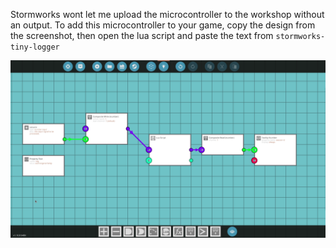 Stormworks wont let me upload the microcontroller to the workshop without an output. To add this microcontroller to your game, copy the design from the screenshot, then open the lua script and paste the text from `stormworks-tiny-logger`

![screenshot](schematic.png)
